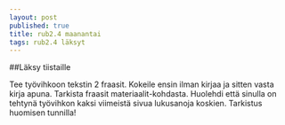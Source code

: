 ```yaml
---
layout: post
published: true
title: rub2.4 maanantai
tags: rub2.4 läksyt
---
```


##Läksy tiistaille

Tee työvihkoon tekstin 2 fraasit. Kokeile ensin ilman kirjaa ja sitten vasta kirja apuna. Tarkista fraasit materiaalit-kohdasta. Huolehdi että sinulla on tehtynä työvihkon kaksi viimeistä sivua lukusanoja koskien. Tarkistus huomisen tunnilla!


